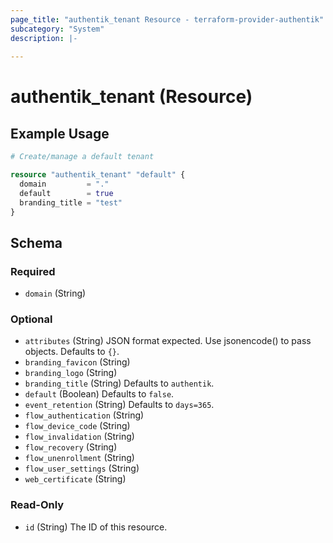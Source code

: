```yaml
---
page_title: "authentik_tenant Resource - terraform-provider-authentik"
subcategory: "System"
description: |-
  
---
```


# authentik_tenant (Resource)



## Example Usage

```terraform
# Create/manage a default tenant

resource "authentik_tenant" "default" {
  domain         = "."
  default        = true
  branding_title = "test"
}
```

<!-- schema generated by tfplugindocs -->
## Schema

### Required

- `domain` (String)

### Optional

- `attributes` (String) JSON format expected. Use jsonencode() to pass objects. Defaults to `{}`.
- `branding_favicon` (String)
- `branding_logo` (String)
- `branding_title` (String) Defaults to `authentik`.
- `default` (Boolean) Defaults to `false`.
- `event_retention` (String) Defaults to `days=365`.
- `flow_authentication` (String)
- `flow_device_code` (String)
- `flow_invalidation` (String)
- `flow_recovery` (String)
- `flow_unenrollment` (String)
- `flow_user_settings` (String)
- `web_certificate` (String)

### Read-Only

- `id` (String) The ID of this resource.


